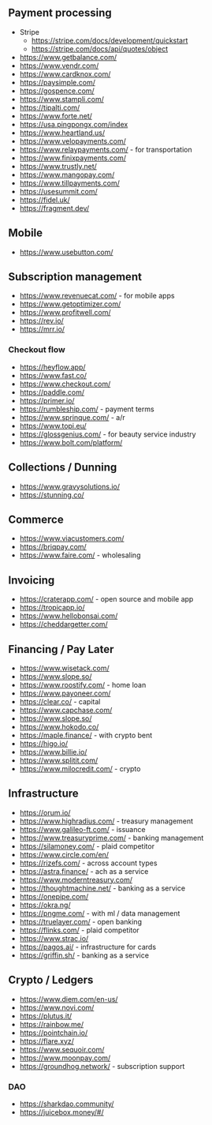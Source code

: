 
## Payment processing
* Stripe
    * https://stripe.com/docs/development/quickstart
    * https://stripe.com/docs/api/quotes/object
* https://www.getbalance.com/ 
* https://www.vendr.com/
* https://www.cardknox.com/
* https://paysimple.com/
* https://gospence.com/
* https://www.stampli.com/
* https://tipalti.com/
* https://www.forte.net/
* https://usa.pingpongx.com/index
* https://www.heartland.us/
* https://www.velopayments.com/
* https://www.relaypayments.com/ - for transportation
* https://www.finixpayments.com/
* https://www.trustly.net/
* https://www.mangopay.com/
* https://www.tillpayments.com/
* https://usesummit.com/
* https://fidel.uk/
* https://fragment.dev/

## Mobile
* https://www.usebutton.com/

## Subscription management
* https://www.revenuecat.com/ - for mobile apps
* https://www.getoptimizer.com/
* https://www.profitwell.com/
* https://rev.io/
* https://mrr.io/

### Checkout flow
* https://heyflow.app/
* https://www.fast.co/
* https://www.checkout.com/
* https://paddle.com/
* https://primer.io/
* https://rumbleship.com/ - payment terms
* https://www.sprinque.com/ - a/r
* https://www.topi.eu/
* https://glossgenius.com/ - for beauty service industry
* https://www.bolt.com/platform/

## Collections / Dunning
* https://www.gravysolutions.io/
* https://stunning.co/

## Commerce
* https://www.viacustomers.com/
* https://briqpay.com/
* https://www.faire.com/ - wholesaling

## Invoicing
* https://craterapp.com/ - open source and mobile app
* https://tropicapp.io/
* https://www.hellobonsai.com/
* https://cheddargetter.com/

## Financing / Pay Later
* https://www.wisetack.com/
* https://www.slope.so/
* https://www.roostify.com/ - home loan
* https://www.payoneer.com/
* https://clear.co/ - capital
* https://www.capchase.com/
* https://www.slope.so/
* https://www.hokodo.co/
* https://maple.finance/ - with crypto bent
* https://higo.io/
* https://www.billie.io/
* https://www.splitit.com/
* https://www.milocredit.com/ - crypto

## Infrastructure
* https://orum.io/
* https://www.highradius.com/ - treasury management
* https://www.galileo-ft.com/ - issuance
* https://www.treasuryprime.com/ - banking management
* https://silamoney.com/ - plaid competitor
* https://www.circle.com/en/
* https://rizefs.com/ - across account types
* https://astra.finance/ - ach as a service
* https://www.moderntreasury.com/
* https://thoughtmachine.net/ - banking as a service
* https://onepipe.com/
* https://okra.ng/
* https://pngme.com/ - with ml / data management
* https://truelayer.com/ - open banking
* https://flinks.com/ - plaid competitor
* https://www.strac.io/
* https://pagos.ai/ - infrastructure for cards
* https://griffin.sh/ - banking as a service

## Crypto / Ledgers
* https://www.diem.com/en-us/
* https://www.novi.com/
* https://plutus.it/
* https://rainbow.me/
* https://pointchain.io/ 
* https://flare.xyz/
* https://www.sequoir.com/
* https://www.moonpay.com/
* https://groundhog.network/ - subscription support

### DAO
* https://sharkdao.community/
* https://juicebox.money/#/